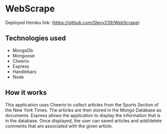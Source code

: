# WebScrape
Deployed Heroku link: (https://github.com/Slevy239/WebScrape)

## Technologies used

* MongoDb
* Mongoose
* Cheerio
* Express
* Handlebars
* Node

## How it works
 This application uses Cheerio to collect articles from the Sports Section of the New York Times. The articles are then stored in the Mongo Database as documents. Express allows the application to display the information that is in the database. Once displayed, the user can saved articles and add/delete comments that are associated with the given article.
